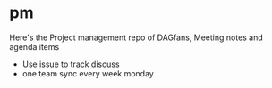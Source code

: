 # pm
Here's the Project management repo of DAGfans, Meeting notes and agenda items

* Use issue to track discuss
* one team sync every week monday
